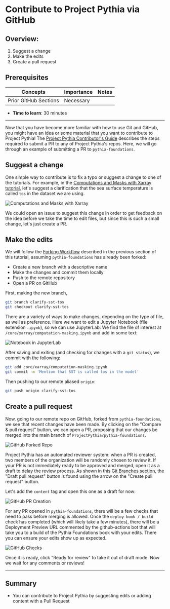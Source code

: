# Contribute to Project Pythia via GitHub

## Overview:

1. Suggest a change
2. Make the edits
3. Create a pull request

## Prerequisites

| Concepts              | Importance | Notes |
| --------------------- | ---------- | ----- |
| Prior GitHub Sections | Necessary  |       |

- **Time to learn**: 30 minutes

---

Now that you have become more familiar with how to use Git and GitHub, you might have an idea or some material that you want to contribute to Project Pythia! The [Project Pythia Contributor's Guide](https://projectpythia.org/contributing.html) describes the steps required to submit a PR to any of Project Pythia's repos. Here, we will go through an example of submitting a PR to `pythia-foundations`.

## Suggest a change

One simple way to contribute is to fix a typo or suggest a change to one of the tutorials. For example, in the [Computations and Masks with Xarray tutorial](https://foundations.projectpythia.org/core/xarray/computation-masking.html), let's suggest a clarification that the sea surface temperature is called `tos` in the dataset we are using.

<img src="../../images/GitHubContrXarray.png" alt="Computations and Masks with Xarray">

We could open an issue to suggest this change in order to get feedback on the idea before we take the time to edit files, but since this is such a small change, let's just create a PR.

## Make the edits

We will follow the [Forking Workflow](https://foundations.projectpythia.org/foundations/github/github-workflows.html#forking-workflow) described in the previous section of this tutorial, assuming `pythia-foundations` has already been forked:

- Create a new branch with a descriptive name
- Make the changes and commit them locally
- Push to the remote repository
- Open a PR on GitHub

First, making the new branch,

```bash
git branch clarify-sst-tos
git checkout clarify-sst-tos
```

There are a variety of ways to make changes, depending on the type of file, as well as preference. Here we want to edit a Jupyter Notebook (file extension `.ipynb`), so we can use JupyterLab. We find the file of interest at `/core/xarray/computation-masking.ipynb` and add in some text:

<img src="../../images/GitHubContrJupyterLab.png" alt="Notebook in JupyterLab">

After saving and exiting (and checking for changes with a `git status`), we commit with the following:

```bash
git add core/xarray/computation-masking.ipynb
git commit -m 'Mention that SST is called tos in the model'
```

Then pushing to our remote aliased `origin`:

```bash
git push origin clarify-sst-tos
```

## Create a pull request

Now, going to our remote repo on GitHub, forked from `pythia-foundations`, we see that recent changes have been made. By clicking on the "Compare & pull request" button, we can open a PR, proposing that our changes be merged into the main branch of `ProjectPythia/pythia-foundations`.

<img src="../../images/GitHubContrFork.png" alt="GitHub Forked Repo">

Project Pythia has an automated reviewer system: when a PR is created, two members of the organization will be randomly chosen to review it. If your PR is not immediately ready to be approved and merged, open it as a draft to delay the review process. As shown in this [Git Branches section](https://foundations.projectpythia.org/foundations/github/git-branches.html#merging-branches), the "Draft pull request" button is found using the arrow on the "Create pull request" button.

Let's add the `content` tag and open this one as a draft for now:

<img src="../../images/GitHubContrPR.png" alt="GitHub PR Creation">

For any PR opened in `pythia-foundations`, there will be a few checks that need to pass before merging is allowed. Once the `deploy-book / build` check has completed (which will likely take a few minutes), there will be a Deployment Preview URL commented by the github-actions bot that will take you to a build of the Pythia Foundations book with your edits. There you can ensure your edits show up as expected.

<img src="../../images/GitHubContrChecks.png" alt="GitHub Checks">

Once it is ready, click "Ready for review" to take it out of draft mode. Now we wait for any comments or reviews!

---

## Summary

- You can contribute to Project Pythia by suggesting edits or adding content with a Pull Request
